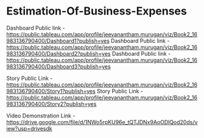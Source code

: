 # Estimation-Of-Business-Expenses


Dashboard Public link - https://public.tableau.com/app/profile/jeevanantham.murugan/viz/Book2_16983136790400/Dashboard1?publish=yes
Dashboard Public link - https://public.tableau.com/app/profile/jeevanantham.murugan/viz/Book2_16983136790400/Dashboard2?publish=yes
Dashboard Public link - https://public.tableau.com/app/profile/jeevanantham.murugan/viz/Book2_16983136790400/Dashboard3?publish=yes

Story Public Link - https://public.tableau.com/app/profile/jeevanantham.murugan/viz/Book2_16983136790400/Story1?publish=yes
Story Public Link - https://public.tableau.com/app/profile/jeevanantham.murugan/viz/Book2_16983136790400/Story2?publish=yes

Video Demonstration Link - https://drive.google.com/file/d/1NWo5rpKU96e_tQTJDNx9AoODlQod20ds/view?usp=drivesdk
